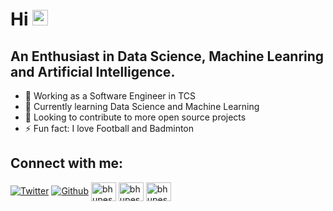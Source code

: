 # Hi <img src="https://media.giphy.com/media/hvRJCLFzcasrR4ia7z/giphy.gif" width="25px">
## An Enthusiast in Data Science, Machine Leanring and Artificial Intelligence.

- 🌱 Working as a Software Engineer in TCS
- 📕 Currently learning Data Science and Machine Learning
- 👯 Looking to contribute to more open source projects
- ⚡ Fun fact: I love Football and Badminton

## Connect with me:

[<img alt="Twitter" src="https://img.shields.io/badge/Twitter-1DA1F2?style=for-the-badge&logo=twitter&logoColor=white" />](https://twitter.com/bhupeshmahara_/)
[<img alt="Github" src="https://img.shields.io/badge/Github-1DA1F2?style=for-the-badge&logo=github&logoColor=white" />](https://github.com/bhupeshmahara/)
<a href="https://github.com/bhupeshmahara/" target="blank"><img align="center" src="https://cdn.jsdelivr.net/npm/simple-icons@v3/icons/github.svg" alt="bhupeshmahara" height="30" width="40" /></a>
<a href="https://www.linkedin.com/in/bhupeshmahara/" target="blank"><img align="center" src="https://cdn.jsdelivr.net/npm/simple-icons@v3/icons/linkedin.svg" alt="bhupeshmahara" height="30" width="40" /></a>
<a href="https://www.kaggle.com/frostyv/" target="blank"><img align="center" src="https://cdn.jsdelivr.net/npm/simple-icons@v3/icons/kaggle.svg" alt="bhupeshmahara" height="30" width="40" /></a>
